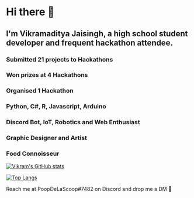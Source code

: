 # Hi there 👋

## I'm Vikramaditya Jaisingh, a high school student developer and frequent hackathon attendee.

### Submitted 21 projects to Hackathons
### Won prizes at 4 Hackathons
### Organised 1 Hackathon
### Python, C#, R, Javascript, Arduino
### Discord Bot, IoT, Robotics and Web Enthusiast
### Graphic Designer and Artist
### Food Connoisseur

[![Vikram's GitHub stats](https://github-readme-stats.vercel.app/api?username=TheVikJ&count_private=true&show_icons=true&theme=dark)](https://github.com/anuraghazra/github-readme-stats)

[![Top Langs](https://github-readme-stats.vercel.app/api/top-langs/?username=TheVikJ&langs_count=10&theme=dark&exclude_repo=MLH-Event-App)](https://github.com/anuraghazra/github-readme-stats)

Reach me at PoopDeLaScoop#7482 on Discord and drop me a DM 🙂
